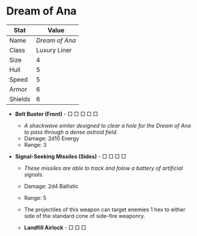 # Dream of Ana

| Stat    | Value          |
| ------- | -------------- |
| Name    | *Dream of Ana* |
| Class   | Luxury Liner   |
| Size    | 4              |
| Hull    | 5              |
| Speed   | 5              |
| Armor   | 6              |
| Shields | 6              |

- **Belt Buster (Front)** - □ □ □ □ □

  - *A shackwave emiter designed to clear a hole for the Dream of Ana to pass through a dense astroid field.*
  - Damage: 2d10 Energy
  - Range: 3

- **Signal-Seeking Missiles (Sides)** - □ □ □ □

  - *These missiles are able to track and folow a battery of artificial signals.*
  - Damage: 2d4 Ballistic
  - Range: 5
  - The projectiles of this weapon can target enemies 1 hex to either side of the standard cone of side-fire weaponry.

  - **Landfill Airlock** - □ □ □
